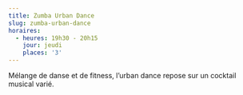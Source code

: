 ```yaml
---
title: Zumba Urban Dance
slug: zumba-urban-dance
horaires:
  - heures: 19h30 - 20h15
    jour: jeudi
    places: '3'
---
```

Mélange de danse et de fitness, l’urban dance repose sur un cocktail musical varié.
